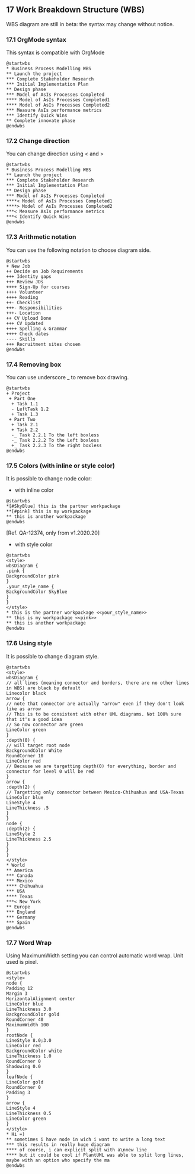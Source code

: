 ## 17 Work Breakdown Structure (WBS)

WBS diagram are still in beta: the syntax may change without notice.

### 17.1 OrgMode syntax

This syntax is compatible with OrgMode

``` puml {hide=false}
@startwbs
* Business Process Modelling WBS
** Launch the project
*** Complete Stakeholder Research
*** Initial Implementation Plan
** Design phase
*** Model of AsIs Processes Completed
**** Model of AsIs Processes Completed1
**** Model of AsIs Processes Completed2
*** Measure AsIs performance metrics
*** Identify Quick Wins
** Complete innovate phase
@endwbs
```

### 17.2 Change direction

You can change direction using < and >

``` puml {hide=false}
@startwbs
* Business Process Modelling WBS
** Launch the project
*** Complete Stakeholder Research
*** Initial Implementation Plan
** Design phase
*** Model of AsIs Processes Completed
****< Model of AsIs Processes Completed1
****> Model of AsIs Processes Completed2
***< Measure AsIs performance metrics
***< Identify Quick Wins
@endwbs
```

### 17.3 Arithmetic notation

You can use the following notation to choose diagram side.

``` puml {hide=false}
@startwbs
+ New Job
++ Decide on Job Requirements
+++ Identity gaps
+++ Review JDs
++++ Sign-Up for courses
++++ Volunteer
++++ Reading
++- Checklist
+++- Responsibilities
+++- Location
++ CV Upload Done
+++ CV Updated
++++ Spelling & Grammar
++++ Check dates
---- Skills
+++ Recruitment sites chosen
@endwbs
```

### 17.4 Removing box

You can use underscore _ to remove box drawing.

``` puml {hide=false}
@startwbs
+ Project
 + Part One
  + Task 1.1
  - LeftTask 1.2
  + Task 1.3
 + Part Two
  + Task 2.1
  + Task 2.2
  -_ Task 2.2.1 To the left boxless
  -_ Task 2.2.2 To the Left boxless
  +_ Task 2.2.3 To the right boxless
@endwbs
```

### 17.5 Colors (with inline or style color)

It is possible to change node color:
* with inline color

``` puml {hide=false}
@startwbs
*[#SkyBlue] this is the partner workpackage
**[#pink] this is my workpackage
** this is another workpackage
@endwbs
```

[Ref. QA-12374, only from v1.2020.20]

* with style color

``` puml {hide=false}
@startwbs
<style>
wbsDiagram {
.pink {
BackgroundColor pink
}
.your_style_name {
BackgroundColor SkyBlue
}
}
</style>
* this is the partner workpackage <<your_style_name>>
** this is my workpackage <<pink>>
** this is another workpackage
@endwbs
```

### 17.6 Using style

It is possible to change diagram style.

``` puml {hide=false}
@startwbs
<style>
wbsDiagram {
// all lines (meaning connector and borders, there are no other lines in WBS) are black by default
Linecolor black
arrow {
// note that connector are actually "arrow" even if they don't look like as arrow
// This is to be consistent with other UML diagrams. Not 100% sure that it's a good idea
// So now connector are green
LineColor green
}
:depth(0) {
// will target root node
BackgroundColor White
RoundCorner 10
LineColor red
// Because we are targetting depth(0) for everything, border and connector for level 0 will be red
}
arrow {
:depth(2) {
// Targetting only connector between Mexico-Chihuahua and USA-Texas
LineColor blue
LineStyle 4
LineThickness .5
}
}
node {
:depth(2) {
LineStyle 2
LineThickness 2.5
}
}
}
</style>
* World
** America
*** Canada
*** Mexico
**** Chihuahua
*** USA
**** Texas
***< New York
** Europe
*** England
*** Germany
*** Spain
@endwbs
```

### 17.7 Word Wrap

Using MaximumWidth setting you can control automatic word wrap. Unit used is pixel.

``` puml {hide=false}
@startwbs
<style>
node {
Padding 12
Margin 3
HorizontalAlignment center
LineColor blue
LineThickness 3.0
BackgroundColor gold
RoundCorner 40
MaximumWidth 100
}
rootNode {
LineStyle 8.0;3.0
LineColor red
BackgroundColor white
LineThickness 1.0
RoundCorner 0
Shadowing 0.0
}
leafNode {
LineColor gold
RoundCorner 0
Padding 3
}
arrow {
LineStyle 4
LineThickness 0.5
LineColor green
}
</style>
* Hi =)
** sometimes i have node in wich i want to write a long text
*** this results in really huge diagram
**** of course, i can explicit split with a\nnew line
**** but it could be cool if PlantUML was able to split long lines, maybe with an option who specify the ma
@endwbs
```
